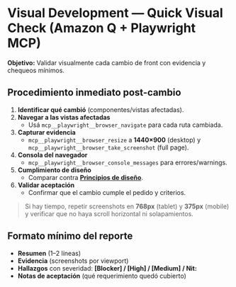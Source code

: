 # Visual Development — Quick Visual Check (Amazon Q + Playwright MCP)

**Objetivo:** Validar visualmente cada cambio de front con evidencia y chequeos mínimos.

## Procedimiento inmediato post-cambio
1) **Identificar qué cambió** (componentes/vistas afectadas).
2) **Navegar a las vistas afectadas**  
   - Usá `mcp__playwright__browser_navigate` para cada ruta cambiada.
3) **Capturar evidencia**  
   - `mcp__playwright__browser_resize` a **1440×900** (desktop) y `mcp__playwright__browser_take_screenshot` (full page).
4) **Consola del navegador**  
   - `mcp__playwright__browser_console_messages` para errores/warnings.
5) **Cumplimiento de diseño**  
   - Comparar contra **[Principios de diseño](01-pricipios-de-diseño.md)**.
6) **Validar aceptación**  
   - Confirmar que el cambio cumple el pedido y criterios.

> Si hay tiempo, repetir screenshots en **768px** (tablet) y **375px** (mobile) y verificar que no haya scroll horizontal ni solapamientos.

## Formato mínimo del reporte
- **Resumen** (1–2 líneas)  
- **Evidencia** (screenshots por viewport)  
- **Hallazgos** con severidad: **[Blocker] / [High] / [Medium] / Nit:**  
- **Notas de aceptación** (qué requerimiento quedó cubierto)
